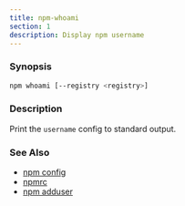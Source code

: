 ```yaml
---
title: npm-whoami
section: 1
description: Display npm username
---
```


### Synopsis

```bash
npm whoami [--registry <registry>]
```

### Description

Print the `username` config to standard output.

### See Also

* [npm config](/commands/config)
* [npmrc](/configuring-npm/npmrc)
* [npm adduser](/commands/adduser)
